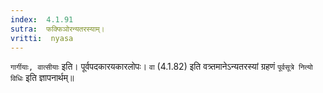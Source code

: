 ```yaml
---
index:  4.1.91
sutra:  फक्फिञोरन्यतरस्याम्।
vritti:  nyasa
---
```


`गार्गीयाः, वात्सीयाः` इति। पूर्वपदकारयकारलोपः। `वा` (4.1.82) इति वत्र्तमानेऽन्यतरस्यां ग्रहणं `पूर्वसूत्रे नित्यो विधिः` इति ज्ञापनार्थम्॥

